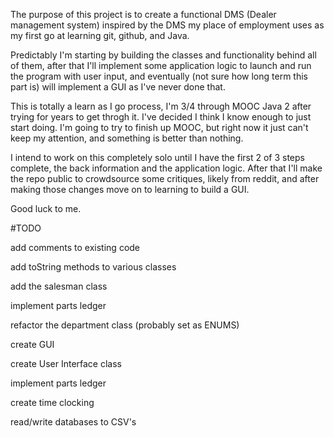 The purpose of this project is to create a functional DMS (Dealer management system) inspired by the DMS my place of employment uses as my first go at learning git, github, and Java. 

Predictably I'm starting by building the classes and functionality behind all of them, after that I'll implement some application logic to launch and run the program with user input, and eventually (not sure how long term this part is) will implement a GUI as I've never done that. 

This is totally a learn as I go process, I'm 3/4 through MOOC Java 2 after trying for years to get throgh it. I've decided I think I know enough to just start doing. I'm going to try to finish up MOOC, but right now it just can't keep my attention, and something is better than nothing. 

I intend to work on this completely solo until I have the first 2 of 3 steps complete, the back information and the application logic. After that I'll make the repo public to crowdsource some critiques, likely from reddit, and after making those changes move on to learning to build a GUI.

Good luck to me.


#TODO

add comments to existing code 

add toString methods to various classes

add the salesman class 

implement parts ledger 

refactor the department class (probably set as ENUMS) 

create GUI

create User Interface class

implement parts ledger 

create time clocking 

read/write databases to CSV's
